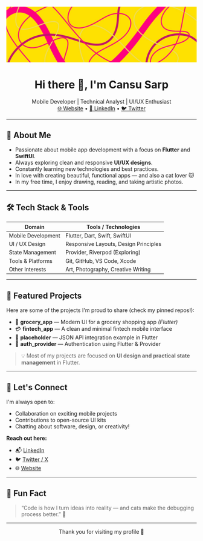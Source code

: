 ![Banner](profileavatarbanner.png)



<h1 align="center">Hi there 👋, I'm Cansu Sarp</h1>

<p align="center">
  Mobile Developer | Technical Analyst | UI/UX Enthusiast <br>
  <a href="https://cansusarp.com">🌐 Website</a> •
  <a href="https://linkedin.com/in/cansu-sarp">🔗 LinkedIn</a> •
  <a href="https://x.com/yazilimcikedis">🐦 Twitter</a>
</p>

---

## 💫 About Me

- Passionate about mobile app development with a focus on **Flutter** and **SwiftUI**.
- Always exploring clean and responsive **UI/UX designs**.
- Constantly learning new technologies and best practices.
- In love with creating beautiful, functional apps — and also a cat lover 🐱
- In my free time, I enjoy drawing, reading, and taking artistic photos.

---

## 🛠️ Tech Stack & Tools

| Domain                  | Tools / Technologies                        |
|-------------------------|---------------------------------------------|
| Mobile Development      | Flutter, Dart, Swift, SwiftUI               |
| UI / UX Design          | Responsive Layouts, Design Principles       |
| State Management        | Provider, Riverpod (Exploring)              |
| Tools & Platforms       | Git, GitHub, VS Code, Xcode                 |
| Other Interests         | Art, Photography, Creative Writing          |

---

## 📌 Featured Projects

Here are some of the projects I'm proud to share (check my pinned repos!):

- 🛒 **grocery_app** — Modern UI for a grocery shopping app *(Flutter)*
- 💳 **fintech_app** — A clean and minimal fintech mobile interface
- 🔄 **placeholder** — JSON API integration example in Flutter
- 🔐 **auth_provider** — Authentication using Flutter & Provider

> 💡 Most of my projects are focused on **UI design and practical state management** in Flutter.

---

## 🤝 Let's Connect

I'm always open to:

- Collaboration on exciting mobile projects  
- Contributions to open-source UI kits  
- Chatting about software, design, or creativity!

**Reach out here:**

- 📬 [LinkedIn](https://linkedin.com/in/cansu-sarp)  
- 🐦 [Twitter / X](https://x.com/yazilimcikedis)  
- 🌐 [Website](https://cansusarp.com)

---

## 🧩 Fun Fact

> “Code is how I turn ideas into reality — and cats make the debugging process better.” 🐾

---

<p align="center">
  Thank you for visiting my profile 💜
</p>
